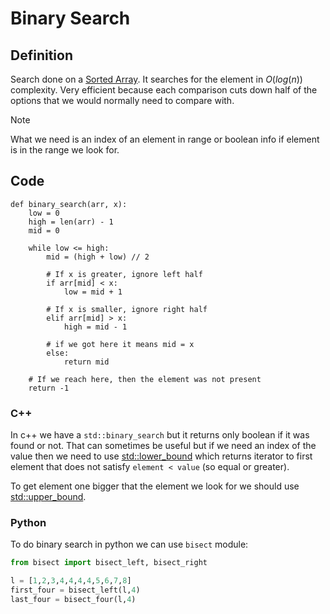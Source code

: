 # Binary Search
## Definition
Search done on a [Sorted Array](Sorted%20Array). It searches for the element in $O(log(n))$ complexity. Very efficient because each comparison cuts down half of the options that we would normally need to compare with.

> [!Note] 
> What we need is an index of an element in range or boolean info if element is in the range we look for. 

## Code
```pseudo
def binary_search(arr, x):
    low = 0
    high = len(arr) - 1
    mid = 0
 
    while low <= high:
        mid = (high + low) // 2
 
        # If x is greater, ignore left half
        if arr[mid] < x:
            low = mid + 1
 
        # If x is smaller, ignore right half
        elif arr[mid] > x:
            high = mid - 1
 
        # if we got here it means mid = x
        else:
            return mid
 
    # If we reach here, then the element was not present
    return -1
```
### C++ 
In c++ we have a `std::binary_search` but it returns only boolean if it was found or not. That can sometimes be useful but if we need an index of the value then we need to use [std::lower_bound](https://en.cppreference.com/w/cpp/algorithm/lower_bound) which returns iterator to first element that does not satisfy `element < value` (so equal or greater).

To get element one bigger that the element we look for we should use [std::upper_bound](https://en.cppreference.com/w/cpp/algorithm/upper_bound).

### Python
To do binary search in python we can use `bisect` module:

```Python
from bisect import bisect_left, bisect_right

l = [1,2,3,4,4,4,4,5,6,7,8]
first_four = bisect_left(l,4)
last_four = bisect_four(l,4)
```

